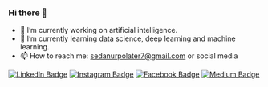 ### Hi there 👋


- 🔭 I’m currently working on artificial intelligence.
- 🌱 I’m currently learning data science, deep learning and machine learning.
- 📫 How to reach me: sedanurpolater7@gmail.com or social media

[![Linkedln Badge](https://img.shields.io/badge/linkedin-%230077B5.svg?&style=for-the-badge&logo=linkedin&logoColor=white)](https://www.linkedin.com/in/sedanurpolater/) 
[![Instagram Badge](https://img.shields.io/badge/Instagram-E4405F?style=for-the-badge&logo=instagram&logoColor=white)](https://www.instagram.com/sedanurpolater/) 
[![Facebook Badge](https://img.shields.io/badge/Facebook-1877F2?style=for-the-badge&logo=facebook&logoColor=white)](https://www.facebook.com/sedanur.polater.9/)
[![Medium Badge](https://img.shields.io/badge/Medium-12100E?style=for-the-badge&logo=medium&logoColor=white)](https://medium.com/@sedanurpolater) 


